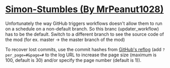 # [Simon-Stumbles (By MrPeanut1028)](https://github.com/MrPeanut1028/Simon-Stumbles)

Unfortunately the way GitHub triggers workflows doesn't allow them to run on a schedule on a non-default branch. So this branc (updater_workflow) has to be the default. Switch to a different branch to see the source code of the mod (for ex. master -> the master branch of the mod)

To recover lost commits, use the commit hashes from [GitHub's reflog](https://api.github.com/repos/KtaneModules/Simon-Stumbles-MrPeanut1028/events) (add `?per_page=#&page=#` to the log URL to increase the page size (maximum is 100, default is 30) and/or specify the page number (default is 1)).
